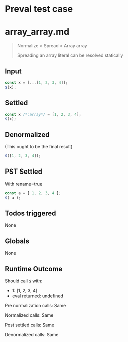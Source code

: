 # Preval test case

# array_array.md

> Normalize > Spread > Array array
>
> Spreading an array literal can be resolved statically

## Input

`````js filename=intro
const x = [...[1, 2, 3, 4]];
$(x);
`````


## Settled


`````js filename=intro
const x /*:array*/ = [1, 2, 3, 4];
$(x);
`````


## Denormalized
(This ought to be the final result)

`````js filename=intro
$([1, 2, 3, 4]);
`````


## PST Settled
With rename=true

`````js filename=intro
const a = [ 1, 2, 3, 4 ];
$( a );
`````


## Todos triggered


None


## Globals


None


## Runtime Outcome


Should call `$` with:
 - 1: [1, 2, 3, 4]
 - eval returned: undefined

Pre normalization calls: Same

Normalized calls: Same

Post settled calls: Same

Denormalized calls: Same
